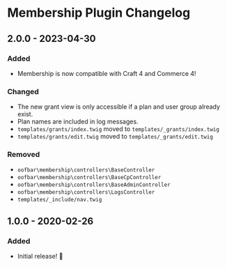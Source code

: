 # Membership Plugin Changelog

## 2.0.0 - 2023-04-30

### Added

- Membership is now compatible with Craft 4 and Commerce 4!

### Changed

- The new grant view is only accessible if a plan and user group already exist.
- Plan names are included in log messages.
- `templates/grants/index.twig` moved to `templates/_grants/index.twig`
- `templates/grants/edit.twig` moved to `templates/_grants/edit.twig`

### Removed

- `oofbar\membership\controllers\BaseController`
- `oofbar\membership\controllers\BaseCpController`
- `oofbar\membership\controllers\BaseAdminController`
- `oofbar\membership\controllers\LogsController`
- `templates/_include/nav.twig`

## 1.0.0 - 2020-02-26

### Added
- Initial release! 🎉
